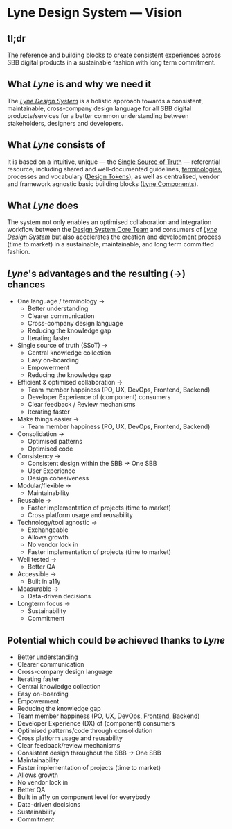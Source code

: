 # Lyne Design System — Vision

## tl;dr
The reference and building blocks to create consistent experiences across SBB digital products in a sustainable fashion with long term commitment.

## What *Lyne* is and why we need it
The *[Lyne Design System](./GLOSSARY.md#lyne)* is a holistic approach towards a consistent, maintainable, cross-company design language for all SBB digital products/services for a better common understanding between stakeholders, designers and developers.


## What *Lyne* consists of
It is based on a intuitive, unique — the [Single Source of Truth](./GLOSSARY.md#lyne) — referential resource, including shared and well-documented guidelines, [terminologies](./GLOSSARY.md), processes and vocabulary ([Design Tokens](./GLOSSARY.md#design-token)), as well as centralised, vendor and framework agnostic basic building blocks ([Lyne Components](./GLOSSARY.md#lyne-components)).


## What *Lyne* does
The system not only enables an optimised collaboration and integration workflow between the [Design System Core Team](./GLOSSARY.md#design-system-core-team) and consumers of *[Lyne Design System](./GLOSSARY.md#lyne)* but also accelerates the creation and development process (time to market) in a sustainable, maintainable, and long term committed fashion.


## *Lyne*'s advantages and the resulting (→) chances

- One language / terminology →
    - Better understanding
    - Clearer communication
    - Cross-company design language
    - Reducing the knowledge gap
    - Iterating faster
- Single source of truth (SSoT) →
    - Central knowledge collection 
    - Easy on-boarding
    - Empowerment
    - Reducing the knowledge gap
- Efficient & optimised collaboration → 
    - Team member happiness (PO, UX, DevOps, Frontend, Backend)
    - Developer Experience of (component) consumers
    - Clear feedback / Review mechanisms
    - Iterating faster
- Make things easier →
    - Team member happiness (PO, UX, DevOps, Frontend, Backend)
- Consolidation →
    - Optimised patterns
    - Optimised code
- Consistency →
    - Consistent design within the SBB → One SBB
    - User Experience
    - Design cohesiveness
- Modular/flexible →
    - Maintainability
- Reusable →
    - Faster implementation of projects (time to market)
    - Cross platform usage and reusability
- Technology/tool agnostic →
    - Exchangeable
    - Allows growth
    - No vendor lock in
    - Faster implementation of projects (time to market)
- Well tested →
    - Better QA
- Accessible →
    - Built in a11y
- Measurable →
    - Data-driven decisions
- Longterm focus →
    - Sustainability 
    - Commitment

## Potential which could be achieved thanks to *Lyne*
- Better understanding
- Clearer communication
- Cross-company design language
- Iterating faster
- Central knowledge collection 
- Easy on-boarding
- Empowerment
- Reducing the knowledge gap
- Team member happiness (PO, UX, DevOps, Frontend, Backend)
- Developer Experience (DX) of (component) consumers
- Optimised patterns/code through consolidation
- Cross platform usage and reusability
- Clear feedback/review mechanisms
- Consistent design throughout the SBB → One SBB
- Maintainability
- Faster implementation of projects (time to market)
- Allows growth
- No vendor lock in
- Better QA
- Built in a11y on component level for everybody
- Data-driven decisions
- Sustainability
- Commitment